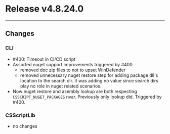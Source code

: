 # Release v4.8.24.0

---

## Changes

### CLI

- #400: Timeout in CI/CD script
- Assorted nuget support improvements triggered by #400
	- removed doc zip files to not to upset WinDefender
	- removed unnecessary nuget restore step for adding package dll's location to the search dir. It was adding no value since search dirs play no role in nuget related scenarios.
- Now nuget restore and asembly lookup are both respecting `CSSCRIPT_NUGET_PACKAGES` nvar. Previously only lookup did. Triggered by  #400.

### CSScriptLib
- no changes

